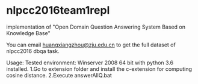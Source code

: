 # nlpcc2016team1repl
implementation of "Open Domain Question Answering System Based on Knowledge Base"

You can email huangxiangzhou@zju.edu.cn to get the full dataset of nlpcc2016 dbqa task.

Usage: 
Tested environment: Winserver 2008 64 bit with python 3.6 installed.
1.Go to extension folder and install the c-extension for computing cosine distance.
2.Execute answerAllQ.bat

